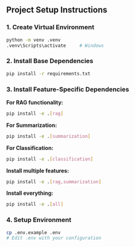 
## Project Setup Instructions

### 1. Create Virtual Environment
```bash
python -m venv .venv
.venv\Scripts\activate     # Windows
```

### 2. Install Base Dependencies
```bash
pip install -r requirements.txt
```

### 3. Install Feature-Specific Dependencies

**For RAG functionality:**
```bash
pip install -e .[rag]
```

**For Summarization:**
```bash
pip install -e .[summarization]
```

**For Classification:**
```bash
pip install -e .[classification]
```

**Install multiple features:**
```bash
pip install -e .[rag,summarization]
```

**Install everything:**
```bash
pip install -e .[all]
```

### 4. Setup Environment
```bash
cp .env.example .env
# Edit .env with your configuration
```
